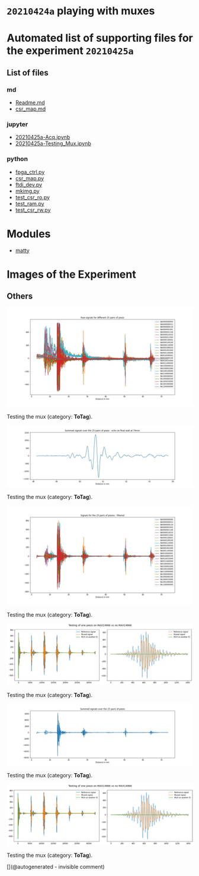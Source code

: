# `20210424a` playing with muxes



# Automated list of supporting files for the __experiment `20210425a`__

## List of files

### md

* [Readme.md](/matty/20210425a/Readme.md)
* [csr_map.md](/matty/20210425a/hvmux_tests/csr_map.md)


### jupyter

* [20210425a-Acq.ipynb](/matty/20210425a/hvmux_tests/20210425a-Acq.ipynb)
* [20210425a-Testing_Mux.ipynb](/matty/20210425a/20210425a-Testing_Mux.ipynb)


### python

* [fpga_ctrl.py](/matty/20210425a/hvmux_tests/fpga_ctrl.py)
* [csr_map.py](/matty/20210425a/hvmux_tests/csr_map.py)
* [ftdi_dev.py](/matty/20210425a/hvmux_tests/ftdi_dev.py)
* [mkimg.py](/matty/20210425a/mkimg.py)
* [test_csr_ro.py](/matty/20210425a/hvmux_tests/test_csr_ro.py)
* [test_ram.py](/matty/20210425a/hvmux_tests/test_ram.py)
* [test_csr_rw.py](/matty/20210425a/hvmux_tests/test_csr_rw.py)





# Modules

* [matty](/matty/)




# Images of the Experiment

## Others

![](/matty/20210425a/raw_sigs.jpg)

Testing the mux (category: __ToTag__).

![](/matty/20210425a/summed_filtered_sigs_details.jpg)

Testing the mux (category: __ToTag__).

![](/matty/20210425a/filtered_sigs.jpg)

Testing the mux (category: __ToTag__).

![](/matty/20210425a/mux.jpg)

Testing the mux (category: __ToTag__).

![](/matty/20210425a/summed_filtered_sigs.jpg)

Testing the mux (category: __ToTag__).

![](/matty/20210425a/mux.png)

Testing the mux (category: __ToTag__).










[](@autogenerated - invisible comment)
